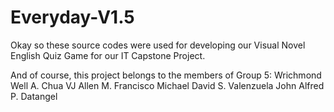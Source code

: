 # Everyday-V1.5

Okay so these source codes were used for developing our Visual Novel English Quiz Game for our IT Capstone Project.

And of course, this project belongs to the members of Group 5:
Wrichmond Well A. Chua
VJ Allen M. Francisco
Michael David S. Valenzuela
John Alfred P. Datangel
